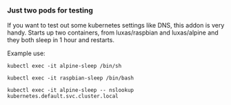 ### Just two pods for testing

If you want to test out some kubernetes settings like DNS, this addon is very handy.
Starts up two containers, from luxas/raspbian and luxas/alpine and they both sleep in 1 hour and restarts.

Example use:
```
kubectl exec -it alpine-sleep /bin/sh

kubectl exec -it raspbian-sleep /bin/bash

kubectl exec -it alpine-sleep -- nslookup kubernetes.default.svc.cluster.local
```